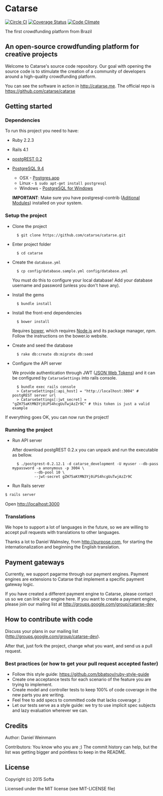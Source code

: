 # Catarse
[![Circle CI](https://circleci.com/gh/catarse/catarse/tree/master.svg?style=svg)](https://circleci.com/gh/catarse/catarse/tree/master)
[![Coverage Status](https://coveralls.io/repos/catarse/catarse/badge.svg?branch=master)](https://coveralls.io/r/catarse/catarse?branch=master)
[![Code Climate](https://codeclimate.com/github/catarse/catarse/badges/gpa.svg)](https://codeclimate.com/github/catarse/catarse)

The first crowdfunding platform from Brazil

## An open-source crowdfunding platform for creative projects

Welcome to Catarse's source code repository.
Our goal with opening the source code is to stimulate the creation of a community of developers around a high-quality crowdfunding platform.

You can see the software in action in http://catarse.me.
The official repo is https://github.com/catarse/catarse

## Getting started

### Dependencies

To run this project you need to have:

* Ruby 2.2.3

* Rails 4.1

* [postgREST 0.2](https://github.com/begriffs/postgrest/releases/tag/v0.2.12.1)

* [PostgreSQL 9.4](http://www.postgresql.org/)
  * OSX - [Postgres.app](http://postgresapp.com/)
  * Linux - `$ sudo apt-get install postgresql`
  * Windows - [PostgreSQL for Windows](http://www.postgresql.org/download/windows/)

  **IMPORTANT**: Make sure you have postgresql-contrib ([Aditional Modules](http://www.postgresql.org/docs/9.3/static/contrib.html)) installed on your system.

### Setup the project

* Clone the project

        $ git clone https://github.com/catarse/catarse.git

* Enter project folder

        $ cd catarse

* Create the `database.yml`

        $ cp config/database.sample.yml config/database.yml

    You must do this to configure your local database!
    Add your database username and password (unless you don't have any).

* Install the gems

        $ bundle install

* Install the front-end dependencies

        $ bower install

    Requires [bower](http://bower.io/#install-bower), which requires [Node.js](https://nodejs.org/download/) and its package manager, *npm*. Follow the instructions on the bower.io website.

* Create and seed the database

        $ rake db:create db:migrate db:seed

* Configure the API server

	We provide authentication through JWT ([JSON Web Tokens](http://jwt.io/)) and it can be configured by `CatarseSettings` into rails console.

		$ bundle exec rails console
		> CatarseSettings[:api_host] = "http://localhost:3004" # postgREST server url
		> CatarseSettings[:jwt_secret] = "gZH75aKtMN3Yj0iPS4hcgUuTwjAzZr9C" # this token is just a valid example

If everything goes OK, you can now run the project!

### Running the project

* Run API server

	After download postgREST 0.2.x you can unpack and run the executable as bellow.

		$ ./postgrest-0.2.12.1 -d catarse_development -U myuser --db-pass mypassword -a anonymous -p 3004 \
				--db-pool 10 \
				--jwt-secret gZH75aKtMN3Yj0iPS4hcgUuTwjAzZr9C

* Run Rails server
```bash
$ rails server
```

Open [http://localhost:3000](http://localhost:3000)

### Translations

We hope to support a lot of languages in the future, so we are willing to accept pull requests with translations to other languages.

Thanks a lot to Daniel Walmsley, from http://purpose.com, for starting the internationalization and beginning the English translation.

## Payment gateways

Currently, we support pagarme through our payment engines. Payment engines are extensions to Catarse that implement a specific payment gateway logic.

If you have created a different payment engine to Catarse, please contact us so we can link your engine here.
If you want to create a payment engine, please join our mailing list at http://groups.google.com/group/catarse-dev

## How to contribute with code

Discuss your plans in our mailing list (http://groups.google.com/group/catarse-dev).

After that, just fork the project, change what you want, and send us a pull request.

### Best practices (or how to get your pull request accepted faster)

* Follow this style guide: https://github.com/bbatsov/ruby-style-guide
* Create one acceptance tests for each scenario of the feature you are trying to implement.
* Create model and controller tests to keep 100% of code coverage in the new parts you are writing.
* Feel free to add specs to committed code that lacks coverage ;)
* Let our tests serve as a style guide: we try to use implicit spec subjects and lazy evaluation wherever we can.

## Credits

Author: Daniel Weinmann

Contributors: You know who you are ;) The commit history can help, but the list was getting bigger and pointless to keep in the README.

## License

Copyright (c) 2015 Softa

Licensed under the MIT license (see MIT-LICENSE file)

